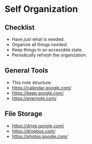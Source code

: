 Self Organization
===================

Checklist
--------------------
* Have _just_ what is needed.
* Organize all things _needed_.
* Keep things in an accessible state.
* Periodically refresh the organization.

General Tools
------------------
* This note structure.
* <https://calendar.google.com/>
* <https://keep.google.com/>
* <https://evernote.com/>

File Storage
---------------
* <https://drive.google.com/>
* <https://dropbox.com/>
* <https://photos.google.com/>



